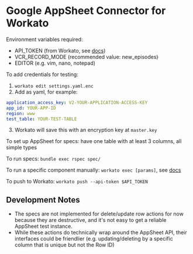 # Google AppSheet Connector for Workato

Environment variables required:
* API_TOKEN (from Workato, see [docs](https://docs.workato.com/developing-connectors/sdk/cli/guides/getting-started.html#step-4-push-to-your-workato-workspace))
* VCR_RECORD_MODE (recommended value: new_episodes)
* EDITOR (e.g. vim, nano, notepad)

To add credentials for testing:
1. `workato edit settings.yaml.enc`
2. Add as yaml, for example:
```yaml
application_access_key: V2-YOUR-APPLICATION-ACCESS-KEY
app_id: YOUR-APP-ID
region: www
test_table: YOUR-TEST-TABLE
```
3. Workato will save this with an encryption key at `master.key`

To set up AppSheet for specs: have one table with at least 3 columns, all simple types

To run specs: `bundle exec rspec spec/`

To run a specific component manually: `workato exec [params]`, see [docs](https://docs.workato.com/developing-connectors/sdk/cli/reference/cli-commands.html#workato-exec)

To push to Workato: `workato push --api-token $API_TOKEN`

## Development Notes
* The specs are not implemented for delete/update row actions for now because they are destructive, and it's not easy to get a reliable AppSheet test instance.
* While these actions do technically wrap around the AppSheet API, their interfaces could be friendlier (e.g. updating/deleting by a specific column that is unique but not the Row ID)
